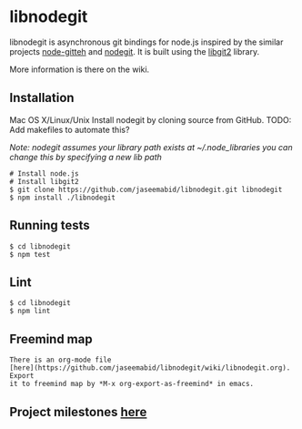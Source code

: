 # libnodegit

libnodegit is asynchronous git bindings for node.js inspired by the similar
projects [node-gitteh](https://github.com/libgit2/node-gitteh) and
[nodegit](https://github.com/tbranyen/nodegit). It is built using the
[libgit2](http://libgit2.github.com/) library.

More information is there on the wiki.

## Installation

Mac OS X/Linux/Unix
Install nodegit by cloning source from GitHub.
TODO: Add makefiles to automate this?

*Note: nodegit assumes your library path exists at ~/.node_libraries you can
 change this by specifying a new lib path*

	# Install node.js
	# Install libgit2
	$ git clone https://github.com/jaseemabid/libnodegit.git libnodegit
	$ npm install ./libnodegit


## Running tests

	$ cd libnodegit
	$ npm test

## Lint

	$ cd libnodegit
	$ npm lint

## Freemind map

	There is an org-mode file
	[here](https://github.com/jaseemabid/libnodegit/wiki/libnodegit.org). Export
	it to freemind map by *M-x org-export-as-freemind* in emacs.

## Project milestones [here](https://github.com/jaseemabid/libnodegit/wiki/Milestones)
